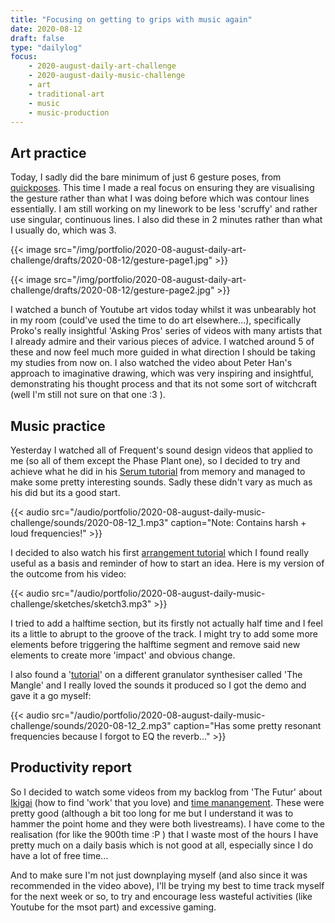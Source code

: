 ```yaml
---
title: "Focusing on getting to grips with music again"
date: 2020-08-12
draft: false
type: "dailylog"
focus:
    - 2020-august-daily-art-challenge
    - 2020-august-daily-music-challenge
    - art
    - traditional-art
    - music
    - music-production
---
```


## Art practice

Today, I sadly did the bare minimum of just 6 gesture poses, from [quickposes](https://quickposes.com). This time I made a real focus on ensuring they are visualising the gesture rather than what I was doing before which was contour lines essentially. I am still working on my linework to be less 'scruffy' and rather use singular, continuous lines. I also did these in 2 minutes rather than what I usually do, which was 3.

{{< image src="/img/portfolio/2020-08-august-daily-art-challenge/drafts/2020-08-12/gesture-page1.jpg" >}}

{{< image src="/img/portfolio/2020-08-august-daily-art-challenge/drafts/2020-08-12/gesture-page2.jpg" >}}

I watched a bunch of Youtube art vidos today whilst it was unbearably hot in my room (could've used the time to do art elsewhere...), specifically Proko's really insightful 'Asking Pros' series of videos with many artists that I already admire and their various pieces of advice. I watched around 5 of these and now feel much more guided in what direction I should be taking my studies from now on. I also watched the video about Peter Han's approach to imaginative drawing, which was very inspiring and insightful, demonstrating his thought process and that its not some sort of witchcraft (well I'm still not sure on that one :3 ).

## Music practice

Yesterday I watched all of Frequent's sound design videos that applied to me (so all of them except the Phase Plant one), so I decided to try and achieve what he did in his [Serum tutorial](https://www.youtube.com/watch?v=FG8e4EYXJsM) from memory and managed to make some pretty interesting sounds. Sadly these didn't vary as much as his did but its a good start.

{{< audio src="/audio/portfolio/2020-08-august-daily-music-challenge/sounds/2020-08-12_1.mp3" caption="Note: Contains harsh + loud frequencies!" >}}

I decided to also watch his first [arrangement tutorial](https://www.youtube.com/watch?v=FbMSYCFCVSU) which I found really useful as a basis and reminder of how to start an idea. Here is my version of the outcome from his video: 

{{< audio src="/audio/portfolio/2020-08-august-daily-music-challenge/sketches/sketch3.mp3" >}}

I tried to add a halftime section, but its firstly not actually half time and I feel its a little to abrupt to the groove of the track. I might try to add some more elements before triggering the halftime segment and remove said new elements to create more 'impact' and obvious change.

I also found a '[tutorial](https://www.youtube.com/watch?v=YfCazYfl808)' on a different granulator synthesiser called 'The Mangle' and I really loved the sounds it produced so I got the demo and gave it a go myself:

{{< audio src="/audio/portfolio/2020-08-august-daily-music-challenge/sounds/2020-08-12_2.mp3" caption="Has some pretty resonant frequencies because I forgot to EQ the reverb..." >}}

## Productivity report

So I decided to watch some videos from my backlog from 'The Futur' about [Ikigai](https://www.youtube.com/watch?v=G2SqqjRn_c0) (how to find 'work' that you love) and [time manangement](https://www.youtube.com/watch?v=Gxdk27u9UwM). These were pretty good (although a bit too long for me but I understand it was to hammer the point home and they were both livestreams). I have come to the realisation (for like the 900th time :P ) that I waste most of the hours I have pretty much on a daily basis which is not good at all, especially since I do have a lot of free time...

And to make sure I'm not just downplaying myself (and also since it was recommended in the video above), I'll be trying my best to time track myself for the next week or so, to try and encourage less wasteful activities (like Youtube for the msot part) and excessive gaming.